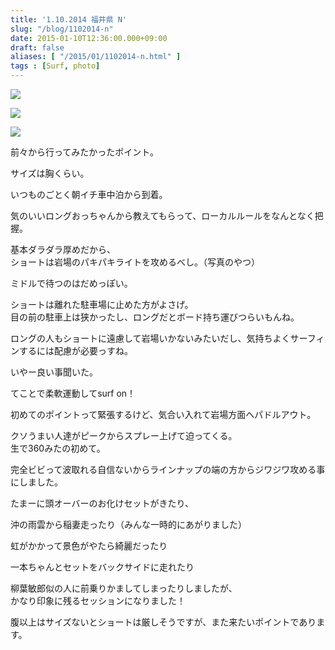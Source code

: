 ```yaml
---
title: '1.10.2014 福井県 N'
slug: "/blog/1102014-n"
date: 2015-01-10T12:36:00.000+09:00
draft: false
aliases: [ "/2015/01/1102014-n.html" ]
tags : [Surf, photo]
---
```


  
![](http://68.media.tumblr.com/81eaa1c95f4acb001335f05f4c20e181/tumblr_nhylk9Z1bN1rwrdpxo3_1280.jpg)  

  
  

  
![](http://68.media.tumblr.com/8e3156187c3aba79ba46f04e7cea2c6c/tumblr_nhylk9Z1bN1rwrdpxo1_1280.jpg)  

  
  

  
![](http://68.media.tumblr.com/0927366d4ad40e4bb0caa54d862f0464/tumblr_nhylk9Z1bN1rwrdpxo2_1280.jpg)  

  
  

前々から行ってみたかったポイント。

  
  

サイズは胸くらい。

  
  

いつものごとく朝イチ車中泊から到着。

  
  

気のいいロングおっちゃんから教えてもらって、ローカルルールをなんとなく把握。

  
  

基本ダラダラ厚めだから、  
ショートは岩場のパキパキライトを攻めるべし。（写真のやつ）

  
  

ミドルで待つのはだめっぽい。

  
  

ショートは離れた駐車場に止めた方がよさげ。  
目の前の駐車上は狭かったし、ロングだとボード持ち運びつらいもんね。

  
  

ロングの人もショートに遠慮して岩場いかないみたいだし、気持ちよくサーフィンするには配慮が必要っすね。

  
  

いやー良い事聞いた。

  
  

てことで柔軟運動してsurf on！

  
  

初めてのポイントって緊張するけど、気合い入れて岩場方面へパドルアウト。

  
  

クソうまい人達がピークからスプレー上げて迫ってくる。  
生で360みたの初めて。

  
  

完全ビビって波取れる自信ないからラインナップの端の方からジワジワ攻める事にしました。

  
  

たまーに頭オーバーのお化けセットがきたり、

  
  

沖の雨雲から稲妻走ったり（みんな一時的にあがりました）

  
  

虹がかかって景色がやたら綺麗だったり

  
  

一本ちゃんとセットをバックサイドに走れたり

  
  

柳葉敏郎似の人に前乗りかましてしまったりしましたが、  
かなり印象に残るセッションになりました！

  
  

腹以上はサイズないとショートは厳しそうですが、また来たいポイントであります。